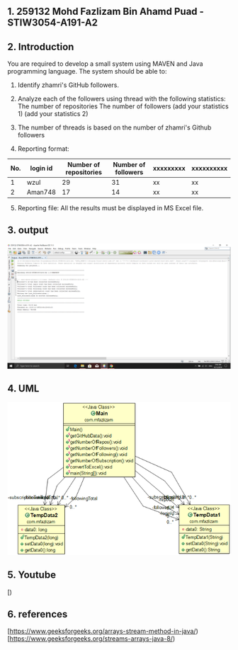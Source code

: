 ## 1. 259132 Mohd Fazlizam Bin Ahamd Puad -STIW3054-A191-A2
## 2. Introduction
   You are required to develop a small system using MAVEN and Java programming language. The system should be able to:

1. Identify zhamri's GitHub followers.

2. Analyze each of the followers using thread with the following statistics:
      The number of repositories
      The number of followers
      (add your statistics 1)
      (add your statistics 2)
      
3. The number of threads is based on the number of zhamri's Github followers

4. Reporting format:

| No. | login id | Number of repositories | Number of followers | xxxxxxxxx | xxxxxxxxxx |
|-----|----------|------------------------|---------------------|-----------|------------|
| 1   | wzul     | 29                     | 31                  |    xx     |     xx     |
| 2   | Aman748  | 17                     | 14                  |    xx     |     xx     |

5. Reporting file: All the results must be displayed in MS Excel file.    
## 3. output
![](https://github.com/fazlizam96/259132-STIW3054-A191-A2/blob/master/Output.png)


## 4. UML
![](https://github.com/fazlizam96/259132-STIW3054-A191-A2/blob/master/UML%20Diagram.png)


## 5. Youtube
[)

## 6. references
[https://www.geeksforgeeks.org/arrays-stream-method-in-java/)
[https://www.geeksforgeeks.org/streams-arrays-java-8/)

